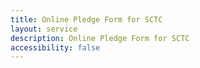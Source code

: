 ```yaml
---
title: Online Pledge Form for SCTC
layout: service
description: Online Pledge Form for SCTC
accessibility: false
---
```


<script type="text/javascript" src="https://form.jotform.com/jsform/252113395647055"></script>